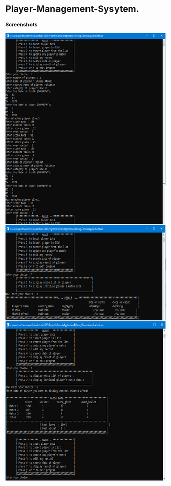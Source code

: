 # Player-Management-Sysytem.

<h3>Screenshots</h3>

<img src="assets/pCapture.PNG" width="700" height="600">

<img src="assets/ppCapture.PNG" width="700" height="300">

<img src="assets/pppCapture.PNG" width="700" height="500">
